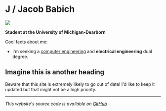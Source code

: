 <script>
	import photosOfMe from "./_me.png?width=10;300;1000&format=png;webp&srcset";
	import photoOfMe from "./_me.png?width=20&format=webp&metadata";
</script>


# J / Jacob Babich

<picture>
	<source srcset={photosOfMe} />
	<img src={photoOfMe.src} height={photoOfMe.height} width={photoOfMe.width} class="w-full" />
</picture>

**Student at the University of Michigan-Dearborn**

Cool facts about me:
* I'm seeking a [computer engineering](umdearborn.edu) and **electrical engineering** dual degree.


## Imagine this is another heading

Beware that this site is extremely likely to go out of date! I'd like to keep it updated but that might not be a high priority.

---

*This website's source code is available on [GitHub](https://github.com/babichjacob/university-website)*
